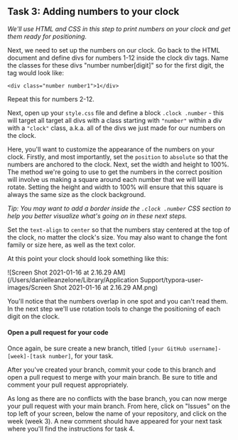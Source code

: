 ## Task 3: Adding numbers to your clock

*We'll use HTML and CSS in this step to print numbers on your clock and get them ready for positioning.*

Next, we need to set up the numbers on our clock. Go back to the HTML document and define divs for numbers 1-12 inside the clock div tags. Name the classes for these divs "number number[digit]" so for the first digit, the tag would look like: 

`<div class="number number1">1</div>`

Repeat this for numbers 2-12.

Next, open up your `style.css` file and define a block `.clock .number` - this will target all target all divs with a class starting with `"number"` within a div with a `"clock"` class, a.k.a. all of the divs we just made for our numbers on the clock.

Here, you'll want to customize the appearance of the numbers on your clock. Firstly, and most importantly, set the `position` to `absolute` so that the numbers are anchored to the clock.  Next, set the width and height to 100%. The method we're going to use to get the numbers in the correct position will involve us making a square around each number that we will later rotate.  Setting the height and width to 100% will ensure that this square is always the same size as the clock background.

*Tip: You may want to add a border inside the `.clock .number` CSS section to help you better visualize what's going on in these next steps.*

Set the `text-align` to `center` so that the numbers stay centered at the top of the clock, no matter the clock's size. You may also want to change the font family or size here, as well as the text color.

At this point your clock should look something like this:

![Screen Shot 2021-01-16 at 2.16.29 AM](/Users/danielleanzelone/Library/Application Support/typora-user-images/Screen Shot 2021-01-16 at 2.16.29 AM.png)

You'll notice that the numbers overlap in one spot and you can't read them.  In the next step we'll use rotation tools to change the positioning of each digit on the clock.

#### Open a pull request for your code

Once again, be sure create a new branch, titled `[your GitHub username]-[week]-[task number]`, for your task. 

After you've created your branch, commit your code to this branch and open a pull request to merge with your main branch.  Be sure to title and comment your pull request appropriately.

As long as there are no conflicts with the base branch, you can now merge your pull request with your main branch. From here, click on "Issues" on the top left of your screen, below the name of your repository, and click on the week (week 3). A new comment should have appeared for your next task where you'll find the instructions for task 4.